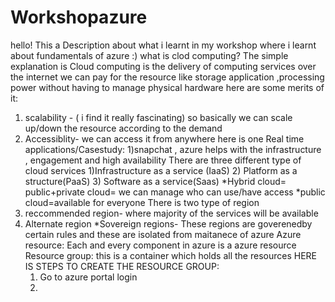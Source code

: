 # Workshopazure
hello! This a Description about what i learnt in my workshop where i learnt about fundamentals of azure :)
what is clod computing?
The simple explanation is Cloud computing is the delivery of computing services over the internet
we can pay for the resource like storage application ,processing power without having to manage physical hardware
here are some merits of it:
1) scalability - ( i find it really fascinating) so basically we can scale up/down the resource according to the demand
2) Accessiblity- we can access it from anywhere
here is one Real time applications/Casestudy:
1)snapchat , azure helps with the infrastructure , engagement and high availability
   There are three different type of cloud services
   1)Infrastructure as a service (IaaS)
   2) Platform as a structure(PaaS)
   3) Software as a service(Saas)
*Hybrid cloud= public+private cloud= we can manage who can use/have access
*public cloud=available for everyone
There is two type of region
1) reccommended region- where majority of the services will be available
2) Alternate region
   *Sovereign regions- These regions are goverenedby certain rules and these are isolated from maitanece of azure
   Azure resource: Each and every component in azure is a azure resource
   Resource group: this is a container which holds all the resources
   HERE IS STEPS TO CREATE THE RESOURCE GROUP:
   1) Go to azure portal login
   2) 
